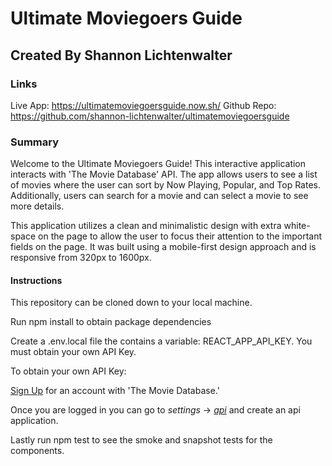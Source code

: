 # Ultimate Moviegoers Guide
## Created By Shannon Lichtenwalter

### Links
Live App: https://ultimatemoviegoersguide.now.sh/
Github Repo: https://github.com/shannon-lichtenwalter/ultimatemoviegoersguide

### Summary

Welcome to the Ultimate Moviegoers Guide! This interactive application interacts with 'The Movie Database' API. The app allows users to see a list of movies where the user can sort by Now Playing, Popular, and Top Rates. Additionally, users can search for a movie and can select a movie to see more details.

This application utilizes a clean and minimalistic design with extra white-space on the page to allow the user to focus their attention to the important fields on the page. It was built using a mobile-first design approach and is responsive from 320px to 1600px.


#### Instructions
This repository can be cloned down to your local machine.

Run npm install to obtain package dependencies

Create a .env.local file the contains a variable: REACT_APP_API_KEY. You must obtain your own API Key.

To obtain your own API Key:

[Sign Up](https://www.themoviedb.org/account/signup) for an account with 'The Movie Database.'

Once you are logged in you can go to _settings_ -> [_api_](https://www.themoviedb.org/settings/api) and create an api application.

Lastly run npm test to see the smoke and snapshot tests for the components.

